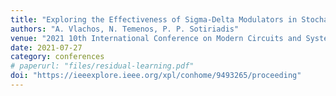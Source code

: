 ```yaml
---
title: "Exploring the Effectiveness of Sigma-Delta Modulators in Stochastic Computing-Based FIR Filtering"
authors: "A. Vlachos, N. Temenos, P. P. Sotiriadis"
venue: "2021 10th International Conference on Modern Circuits and Systems Technologies (MOCAST)"
date: 2021-07-27
category: conferences
# paperurl: "files/residual-learning.pdf"
doi: "https://ieeexplore.ieee.org/xpl/conhome/9493265/proceeding"
---
```


<!-- The contents above will be part of a list of publications, if the user clicks the link for the publication than the contents of section will be rendered as a full page, allowing you to provide more information about the paper for the reader. When publications are displayed as a single page, the contents of the above "citation" field will automatically be included below this section in a smaller font. -->